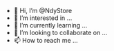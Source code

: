 - 👋 Hi, I’m @NdyStore
- 👀 I’m interested in ...
- 🌱 I’m currently learning ...
- 💞️ I’m looking to collaborate on ...
- 📫 How to reach me ...

<!---
NdyStore/NdyStore is a ✨ special ✨ repository because its `README.md` (this file) appears on your GitHub profile.
You can click the Preview link to take a look at your changes.
--->
